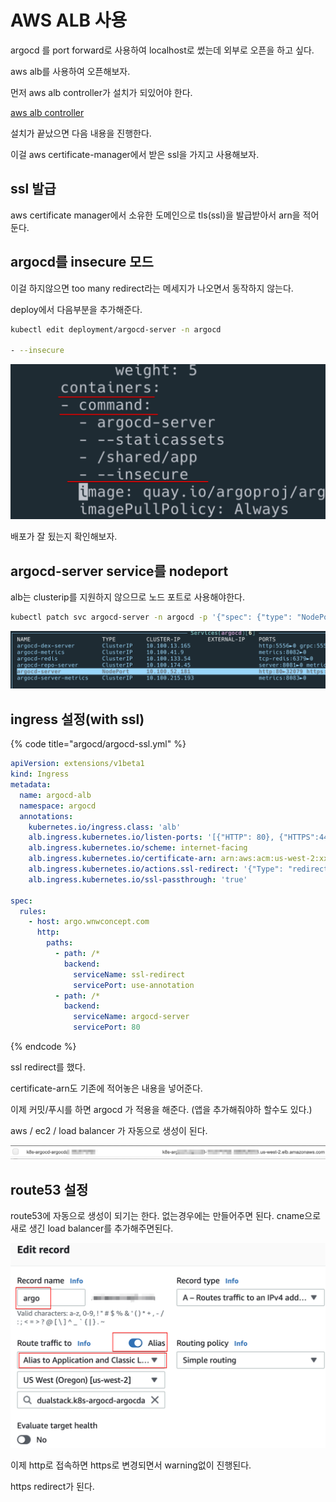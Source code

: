 # AWS ALB 사용

argocd 를 port forward로 사용하여 localhost로 썼는데 외부로 오픈을 하고 싶다.

aws alb를 사용하여 오픈해보자.

먼저 aws alb controller가 설치가 되있어야 한다.

[aws alb controller](../aws/eks/alb-controller.md)

설치가 끝났으면 다음 내용을 진행한다.

이걸 aws certificate-manager에서 받은 ssl을 가지고 사용해보자.

## ssl 발급

aws certificate manager에서 소유한 도메인으로 tls\(ssl\)을 발급받아서 arn을 적어둔다.

## argocd를 insecure 모드

이걸 하지않으면 too many redirect라는 메세지가 나오면서 동작하지 않는다.

deploy에서 다음부분을 추가해준다.

```bash
kubectl edit deployment/argocd-server -n argocd

- --insecure
```

![](../.gitbook/assets/argocd-aws-alb-01.png)

배포가 잘 됬는지 확인해보자.

## argocd-server service를 nodeport

alb는 clusterip를 지원하지 않으므로 노드 포트로 사용해야한다.

```bash
kubectl patch svc argocd-server -n argocd -p '{"spec": {"type": "NodePort"}}'
```

![](../.gitbook/assets/argocd-aws-alb-02.png)

## ingress 설정\(with ssl\)

{% code title="argocd/argocd-ssl.yml" %}
```yaml
apiVersion: extensions/v1beta1
kind: Ingress
metadata:
  name: argocd-alb
  namespace: argocd
  annotations:
    kubernetes.io/ingress.class: 'alb'
    alb.ingress.kubernetes.io/listen-ports: '[{"HTTP": 80}, {"HTTPS":443}]'
    alb.ingress.kubernetes.io/scheme: internet-facing
    alb.ingress.kubernetes.io/certificate-arn: arn:aws:acm:us-west-2:xxxxx:certificate/xxxxx-0278-437a-afed-xxxxxf880
    alb.ingress.kubernetes.io/actions.ssl-redirect: '{"Type": "redirect", "RedirectConfig": { "Protocol": "HTTPS", "Port": "443", "StatusCode": "HTTP_301"}}'
    alb.ingress.kubernetes.io/ssl-passthrough: 'true'

spec:
  rules:
    - host: argo.wnwconcept.com
      http:
        paths:
          - path: /*
            backend:
              serviceName: ssl-redirect
              servicePort: use-annotation
          - path: /*
            backend:
              serviceName: argocd-server
              servicePort: 80
```
{% endcode %}

ssl redirect를 했다.

certificate-arn도 기존에 적어놓은 내용을 넣어준다.

이제 커밋/푸시를 하면 argocd 가 적용을 해준다. \(앱을 추가해줘야하 할수도 있다.\)

aws / ec2 / load balancer 가 자동으로 생성이 된다.

![](../.gitbook/assets/argocd-aws-alb-03.png)

## route53 설정

route53에 자동으로 생성이 되기는 한다. 없는경우에는 만들어주면 된다. cname으로 새로 생긴 load balancer를 추가해주면된다.

![](../.gitbook/assets/argocd-aws-alb-04.png)

이제 http로 접속하면 https로 변경되면서 warning없이 진행된다.

https redirect가 된다.

